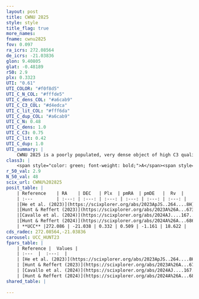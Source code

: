 ```yaml
---
layout: post
title: CWNU 2825
style: style
title_flag: true
more_names: 
fname: cwnu2825
fov: 0.097
ra_icrs: 272.08564
de_icrs: -21.03836
glon: 9.40805
glat: -0.48189
r50: 2.9
plx: 0.3323
UTI: "0.61"
UTI_COLOR: "#f0f8d5"
UTI_C_N_COL: "#fffde5"
UTI_C_dens_COL: "#a6cab9"
UTI_C_C3_COL: "#d4edca"
UTI_C_lit_COL: "#fff6da"
UTI_C_dup_COL: "#a6cab9"
UTI_C_N: 0.48
UTI_C_dens: 1.0
UTI_C_C3: 0.75
UTI_C_lit: 0.42
UTI_C_dup: 1.0
UTI_summary: |
    CWNU 2825 is a poorly populated, very dense object of high C3 quality. It was recently reported in the literature.
class3: |
    <span style="color: green; font-weight: bold;">A</span><span style="color: #FFC300; font-weight: bold;">B</span>
r_50_val: 2.9
N_50_val: 48
scix_url: CWNU%202825
posit_table: |
    | Reference    | RA    | DEC   | Plx  | pmRA  | pmDE   |  Rv  |
    | :---         | :---: | :---: | :---: | :---: | :---: | :---: |
    |[He et al. (2023)](https://scixplorer.org/abs/2023ApJS..264....8H) | 272.079 | -21.041 | 0.348 | 0.507 | -1.154 | 20.26 |
    |[Hunt & Reffert (2023)](https://scixplorer.org/abs/2023A%26A...673A.114H) | 272.096 | -21.062 | 0.332 | 0.519 | -1.147 | 29.576 |
    |[Cavallo et al. (2024)](https://scixplorer.org/abs/2024AJ....167...12C) | 272.089 | -21.043 | 0.33 | -- | -- | -- |
    |[Hunt & Reffert (2024)](https://scixplorer.org/abs/2024A%26A...686A..42H) | 272.096 | -21.062 | 0.332 | 0.519 | -1.147 | 29.576 |
    | **UCC** |272.086 | -21.038 | 0.332 | 0.509 | -1.161 | 18.622 | 
cds_radec: 272.08564,-21.03836
carousel: UCC_HUNT23
fpars_table: |
    | Reference |  Values |
    | :---  |  :---:  |
    | [He et al. (2023)](https://scixplorer.org/abs/2023ApJS..264....8H) | `A0=5.2, m-M=11.9, logAge=8.7` |
    | [Hunt & Reffert (2023)](https://scixplorer.org/abs/2023A%26A...673A.114H) | `AV50=4.983, diffAV50=2.925, MOD50=12.14, logAge50=8.38` |
    | [Cavallo et al. (2024)](https://scixplorer.org/abs/2024AJ....167...12C) | `AV50=5.08, dMod50=12.08, logAge50=8.29, [Fe/H]50=-0.01` |
    | [Hunt & Reffert (2024)](https://scixplorer.org/abs/2024A%26A...686A..42H) | `MassJ=1614.17` |
shared_table: |
    
---
```

